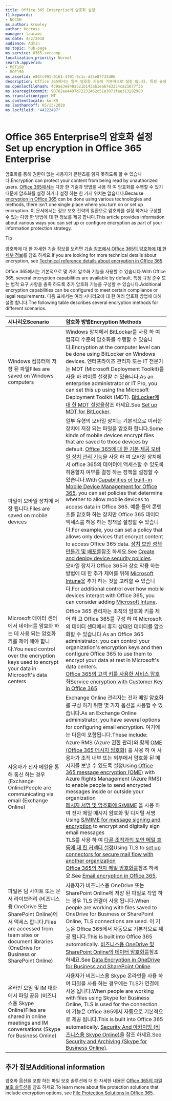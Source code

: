 ```yaml
---
title: Office 365 Enterprise의 암호화 설정
f1.keywords:
- NOCSH
ms.author: krowley
author: kccross
manager: laurawi
ms.date: 4/2/2018
audience: Admin
ms.topic: hub-page
ms.service: O365-seccomp
localization_priority: Normal
search.appverid:
- MET150
- MOE150
ms.assetid: e86fc991-0161-4f01-9c1c-d25e87733d06
description: Office 365에서는 일부 암호화 기능이 기본적으로 설정 됩니다. 특정 규정 준수 또는 법적 요구 사항을 충족 하도록 다른 기능을 구성할 수 있습니다.
ms.openlocfilehash: 439ae3e848a521b143ab1ea67e3354ca21077f36
ms.sourcegitcommit: 98782ee4497d72232462c51a3071fae313282980
ms.translationtype: MT
ms.contentlocale: ko-KR
ms.lasthandoff: 05/13/2020
ms.locfileid: "44222497"
---
```

# <a name="set-up-encryption-in-office-365-enterprise"></a><span data-ttu-id="4e54f-103">Office 365 Enterprise의 암호화 설정</span><span class="sxs-lookup"><span data-stu-id="4e54f-103">Set up encryption in Office 365 Enterprise</span></span>

<span data-ttu-id="4e54f-104">암호화를 통해 권한이 없는 사용자가 콘텐츠를 읽지 못하도록 할 수 있습니다.</span><span class="sxs-lookup"><span data-stu-id="4e54f-104">Encryption can protect your content from being read by unauthorized users.</span></span> <span data-ttu-id="4e54f-105">[Office 365에서는](encryption.md) 다양 한 기술과 방법을 사용 하 여 암호화를 수행할 수 있기 때문에 암호화를 설정 하거나 설정 하는 한 가지 위치는 없습니다.</span><span class="sxs-lookup"><span data-stu-id="4e54f-105">Because [encryption in Office 365](encryption.md) can be done using various technologies and methods, there isn't one single place where you turn on or set up encryption.</span></span> <span data-ttu-id="4e54f-106">이 문서에서는 정보 보호 전략의 일환으로 암호화를 설정 하거나 구성할 수 있는 다양 한 방법에 대 한 정보를 제공 합니다.</span><span class="sxs-lookup"><span data-stu-id="4e54f-106">This article provides information about various ways you can set up or configure encryption as part of your information protection strategy.</span></span>
  
> [!TIP]
> <span data-ttu-id="4e54f-107">암호화에 대 한 자세한 기술 정보를 보려면 [기술 참조에서 Office 365의 암호화에 대 한 세부 정보](technical-reference-details-about-encryption.md)를 참조 하세요.</span><span class="sxs-lookup"><span data-stu-id="4e54f-107">If you are looking for more technical details about encryption, see [Technical reference details about encryption in Office 365](technical-reference-details-about-encryption.md).</span></span>
  
<span data-ttu-id="4e54f-108">Office 365에서는 기본적으로 몇 가지 암호화 기능을 사용할 수 있습니다.</span><span class="sxs-lookup"><span data-stu-id="4e54f-108">With Office 365, several encryption capabilities are available by default.</span></span> <span data-ttu-id="4e54f-109">특정 규정 준수 또는 법적 요구 사항을 충족 하도록 추가 암호화 기능을 구성할 수 있습니다.</span><span class="sxs-lookup"><span data-stu-id="4e54f-109">Additional encryption capabilities can be configured to meet certain compliance or legal requirements.</span></span> <span data-ttu-id="4e54f-110">다음 표에서는 여러 시나리오에 대 한 여러 암호화 방법에 대해 설명 합니다.</span><span class="sxs-lookup"><span data-stu-id="4e54f-110">The following table describes several encryption methods for different scenarios.</span></span>
  
|<span data-ttu-id="4e54f-111">**시나리오**</span><span class="sxs-lookup"><span data-stu-id="4e54f-111">**Scenario**</span></span>|<span data-ttu-id="4e54f-112">**암호화 방법**</span><span class="sxs-lookup"><span data-stu-id="4e54f-112">**Encryption Methods**</span></span>|
|:-----|:-----|
|<span data-ttu-id="4e54f-113">Windows 컴퓨터에 저장 된 파일</span><span class="sxs-lookup"><span data-stu-id="4e54f-113">Files are saved on Windows computers</span></span>  <br/> |<span data-ttu-id="4e54f-114">Windows 장치에서 BitLocker를 사용 하 여 컴퓨터 수준의 암호화를 수행할 수 있습니다.</span><span class="sxs-lookup"><span data-stu-id="4e54f-114">Encryption at the computer level can be done using BitLocker on Windows devices.</span></span> <span data-ttu-id="4e54f-115">엔터프라이즈 관리자 또는 IT 전문가는 MDT (Microsoft Deployment Toolkit)를 사용 하 여이를 설정할 수 있습니다.</span><span class="sxs-lookup"><span data-stu-id="4e54f-115">As an enterprise administrator or IT Pro, you can set this up using the Microsoft Deployment Toolkit (MDT).</span></span> <span data-ttu-id="4e54f-116">[BitLocker에 대 한 MDT 설정을](https://go.microsoft.com/fwlink/?linkid=849282)참조 하세요.</span><span class="sxs-lookup"><span data-stu-id="4e54f-116">See [Set up MDT for BitLocker](https://go.microsoft.com/fwlink/?linkid=849282).</span></span>  <br/> |
|<span data-ttu-id="4e54f-117">파일이 모바일 장치에 저장 됩니다.</span><span class="sxs-lookup"><span data-stu-id="4e54f-117">Files are saved on mobile devices</span></span>  <br/> |<span data-ttu-id="4e54f-118">일부 유형의 모바일 장치는 기본적으로 이러한 장치에 저장 되는 파일을 암호화 합니다.</span><span class="sxs-lookup"><span data-stu-id="4e54f-118">Some kinds of mobile devices encrypt files that are saved to those devices by default.</span></span> <span data-ttu-id="4e54f-119">[Office 365에 대 한 기본 제공 모바일 장치 관리 기능](https://support.microsoft.com/en-us/office/capabilities-of-built-in-mobile-device-management-for-microsoft-365-a1da44e5-7475-4992-be91-9ccec25905b0)을 사용 하 여 모바일 장치에서 office 365의 데이터에 액세스할 수 있도록 허용할지 여부를 결정 하는 정책을 설정할 수 있습니다.</span><span class="sxs-lookup"><span data-stu-id="4e54f-119">With [Capabilities of built-in Mobile Device Management for Office 365](https://support.microsoft.com/en-us/office/capabilities-of-built-in-mobile-device-management-for-microsoft-365-a1da44e5-7475-4992-be91-9ccec25905b0), you can set policies that determine whether to allow mobile devices to access data in Office 365.</span></span> <span data-ttu-id="4e54f-120">예를 들어 콘텐츠를 암호화 하는 장치만 Office 365 데이터 액세스를 허용 하는 정책을 설정할 수 있습니다.</span><span class="sxs-lookup"><span data-stu-id="4e54f-120">For example, you can set a policy that allows only devices that encrypt content to access Office 365 data.</span></span> <span data-ttu-id="4e54f-121">[장치 보안 정책 만들기 및 배포를](https://support.microsoft.com/en-us/office/create-and-deploy-device-security-policies-d310f556-8bfb-497b-9bd7-fe3c36ea2fd6)참조 하세요.</span><span class="sxs-lookup"><span data-stu-id="4e54f-121">See [Create and deploy device security policies](https://support.microsoft.com/en-us/office/create-and-deploy-device-security-policies-d310f556-8bfb-497b-9bd7-fe3c36ea2fd6).</span></span>  <br/> <span data-ttu-id="4e54f-122">모바일 장치가 Office 365과 상호 작용 하는 방법에 대 한 추가 제어를 위해 [Microsoft Intune](https://docs.microsoft.com/mem/intune/fundamentals/setup-steps)을 추가 하는 것을 고려할 수 있습니다.</span><span class="sxs-lookup"><span data-stu-id="4e54f-122">For additional control over how mobile devices interact with Office 365, you can consider adding [Microsoft Intune](https://docs.microsoft.com/mem/intune/fundamentals/setup-steps).</span></span>  <br/> |
|<span data-ttu-id="4e54f-123">Microsoft 데이터 센터에서 데이터를 암호화 하는 데 사용 되는 암호화 키를 제어 해야 합니다.</span><span class="sxs-lookup"><span data-stu-id="4e54f-123">You need control over the encryption keys used to encrypt your data in Microsoft's data centers</span></span>  <br/> | <span data-ttu-id="4e54f-124">Office 365 관리자는 조직의 암호화 키를 제어 하 고 Office 365를 구성 하 여 Microsoft의 데이터 센터에서 휴지 상태인 데이터를 암호화할 수 있습니다.</span><span class="sxs-lookup"><span data-stu-id="4e54f-124">As an Office 365 administrator, you can control your organization's encryption keys and then configure Office 365 to use them to encrypt your data at rest in Microsoft's data centers.</span></span>  <br/> [<span data-ttu-id="4e54f-125">Office 365의 고객 키를 사용한 서비스 암호화</span><span class="sxs-lookup"><span data-stu-id="4e54f-125">Service encryption with Customer Key in Office 365</span></span>](customer-key-overview.md) <br/> |
|<span data-ttu-id="4e54f-126">사용자가 전자 메일을 통해 통신 하는 경우 (Exchange Online)</span><span class="sxs-lookup"><span data-stu-id="4e54f-126">People are communicating via email (Exchange Online)</span></span>  <br/> | <span data-ttu-id="4e54f-127">Exchange Online 관리자는 전자 메일 암호화를 구성 하기 위한 몇 가지 옵션을 사용할 수 있습니다.</span><span class="sxs-lookup"><span data-stu-id="4e54f-127">As an Exchange Online administrator, you have several options for configuring email encryption.</span></span> <span data-ttu-id="4e54f-128">여기에는 다음이 포함됩니다.</span><span class="sxs-lookup"><span data-stu-id="4e54f-128">These include:</span></span>  <br/>  <span data-ttu-id="4e54f-129">Azure RMS (Azure 권한 관리)와 함께 [OME (Office 365 메시지 암호화)](set-up-new-message-encryption-capabilities.md) 를 사용 하 여 사용자가 조직 내부 또는 외부에서 암호화 된 메시지를 보낼 수 있도록 설정</span><span class="sxs-lookup"><span data-stu-id="4e54f-129">Using [Office 365 message encryption (OME)](set-up-new-message-encryption-capabilities.md) with Azure Rights Management (Azure RMS) to enable people to send encrypted messages inside or outside your organization</span></span>  <br/>  <span data-ttu-id="4e54f-130">[메시지 서명 및 암호화에 S/MIME](https://aka.ms/c6dozg) 을 사용 하 여 전자 메일 메시지 암호화 및 디지털 서명</span><span class="sxs-lookup"><span data-stu-id="4e54f-130">Using [S/MIME for message signing and encryption](https://aka.ms/c6dozg) to encrypt and digitally sign email messages</span></span>  <br/>  <span data-ttu-id="4e54f-131">TLS를 사용 하 여 [다른 조직과의 보안 메일 흐름에 대 한 커넥터 설정](https://aka.ms/hs809p)</span><span class="sxs-lookup"><span data-stu-id="4e54f-131">Using TLS to [set up connectors for secure mail flow with another organization](https://aka.ms/hs809p)</span></span> <br/>  <span data-ttu-id="4e54f-132">[Office 365의 전자 메일 암호화를](https://aka.ms/hic3f7)참조 하세요.</span><span class="sxs-lookup"><span data-stu-id="4e54f-132">See [Email encryption in Office 365](https://aka.ms/hic3f7).</span></span>  <br/> |
|<span data-ttu-id="4e54f-133">파일은 팀 사이트 또는 문서 라이브러리 (비즈니스용 OneDrive 또는 SharePoint Online)에서 액세스 합니다.</span><span class="sxs-lookup"><span data-stu-id="4e54f-133">Files are accessed from team sites or document libraries (OneDrive for Business or SharePoint Online)</span></span>  <br/> |<span data-ttu-id="4e54f-134">사용자가 비즈니스용 OneDrive 또는 SharePoint Online에 저장 된 파일로 작업 하는 경우 TLS 연결이 사용 됩니다.</span><span class="sxs-lookup"><span data-stu-id="4e54f-134">When people are working with files saved to OneDrive for Business or SharePoint Online, TLS connections are used.</span></span> <span data-ttu-id="4e54f-135">이 기능은 Office 365에서 자동으로 기본적으로 제공 됩니다.</span><span class="sxs-lookup"><span data-stu-id="4e54f-135">This is built into Office 365 automatically.</span></span> <span data-ttu-id="4e54f-136">[비즈니스용 OneDrive 및 SharePoint Online의 데이터 암호화를](https://go.microsoft.com/fwlink/?linkid=526379)참조 하세요.</span><span class="sxs-lookup"><span data-stu-id="4e54f-136">See [Data Encryption in OneDrive for Business and SharePoint Online](https://go.microsoft.com/fwlink/?linkid=526379).</span></span>  <br/> |
|<span data-ttu-id="4e54f-137">온라인 모임 및 IM 대화에서 파일 공유 (비즈니스용 Skype Online)</span><span class="sxs-lookup"><span data-stu-id="4e54f-137">Files are shared in online meetings and IM conversations (Skype for Business Online)</span></span>  <br/> |<span data-ttu-id="4e54f-138">사용자가 비즈니스용 Skype 온라인을 사용 하 여 파일을 사용 하는 경우에는 TLS가 연결에 사용 됩니다.</span><span class="sxs-lookup"><span data-stu-id="4e54f-138">When people are working with files using Skype for Business Online, TLS is used for the connection.</span></span> <span data-ttu-id="4e54f-139">이 기능은 Office 365에서 자동으로 기본적으로 제공 됩니다.</span><span class="sxs-lookup"><span data-stu-id="4e54f-139">This is built into Office 365 automatically.</span></span> <span data-ttu-id="4e54f-140">[Security And 아카이빙 (비즈니스용 Skype Online)](https://aka.ms/nuq4ws)을 참조 하세요.</span><span class="sxs-lookup"><span data-stu-id="4e54f-140">See [Security and Archiving (Skype for Business Online)](https://aka.ms/nuq4ws).</span></span>  <br/> |

## <a name="additional-information"></a><span data-ttu-id="4e54f-141">추가 정보</span><span class="sxs-lookup"><span data-stu-id="4e54f-141">Additional information</span></span>

<span data-ttu-id="4e54f-142">암호화 옵션을 포함 하는 파일 보호 솔루션에 대 한 자세한 내용은 [Office 365의 파일 보호 솔루션](https://www.microsoft.com/download/details.aspx?id=55523)을 참조 하세요.</span><span class="sxs-lookup"><span data-stu-id="4e54f-142">To learn more about file protection solutions that include encryption options, see [File Protection Solutions in Office 365](https://www.microsoft.com/download/details.aspx?id=55523).</span></span>
 
